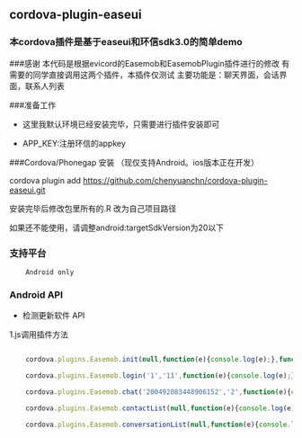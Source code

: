 ## cordova-plugin-easeui ##

### 本cordova插件是基于easeui和环信sdk3.0的简单demo

###感谢
		本代码是根据evicord的Easemob和EasemobPlugin插件进行的修改
		有需要的同学直接调用这两个插件，本插件仅测试
		主要功能是：聊天界面，会话界面，联系人列表
	
###准备工作

 - 这里我默认环境已经安装完毕，只需要进行插件安装即可
  
 - APP_KEY:注册环信的appkey
		

###Cordova/Phonegap 安装 （现仅支持Android。ios版本正在开发）

   cordova plugin add https://github.com/chenyuanchn/cordova-plugin-easeui.git
    
   安装完毕后修改包里所有的.R 改为自己项目路径
    
   如果还不能使用，请调整android:targetSdkVersion为20以下
   
### 支持平台

		Android only
		
### Android API

+ 检测更新软件 API
    		
1.js调用插件方法
```js

  	cordova.plugins.Easemob.init(null,function(e){console.log(e);},function(e){console.log(e);});

    cordova.plugins.Easemob.login('1','11',function(e){console.log(e);},function(e){console.log(e);});

  	cordova.plugins.Easemob.chat('200492083448906152','2',function(e){console.log(e);},function(e){console.log(e);});

  	cordova.plugins.Easemob.contactList(null,function(e){console.log(e);},function(e){console.log(e);});

  	cordova.plugins.Easemob.conversationList(null,function(e){console.log(e);},function(e){console.log(e);});

  
```